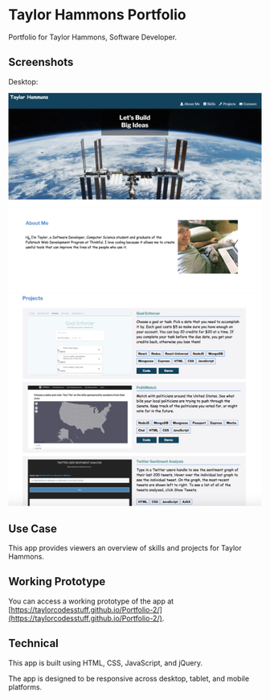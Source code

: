 # Taylor Hammons Portfolio

Portfolio for Taylor Hammons, Software Developer.

## Screenshots
Desktop:

![Desktop](images/portfolio-image-1.png)
![Desktop](images/portfolio-image-2.png)
![Desktop](images/portfolio-image-4.png)
## Use Case
This app provides viewers an overview of skills and projects for Taylor Hammons.

## Working Prototype
You can access a working prototype of the app at [https://taylorcodesstuff.github.io/Portfolio-2/](https://taylorcodesstuff.github.io/Portfolio-2/).

## Technical
This app is built using HTML, CSS, JavaScript, and jQuery.

The app is designed to be responsive across desktop, tablet, and mobile platforms.
